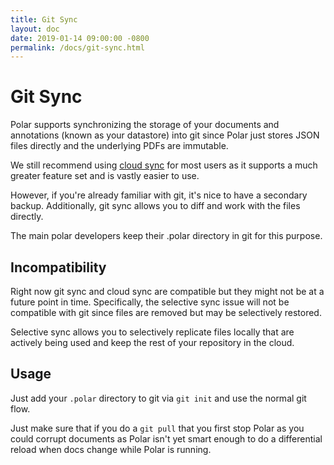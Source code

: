 ```yaml
---
title: Git Sync
layout: doc
date: 2019-01-14 09:00:00 -0800
permalink: /docs/git-sync.html
---
```


# Git Sync

Polar supports synchronizing the storage of your documents and annotations 
(known as your datastore) into git since Polar just stores JSON files directly
and the underlying PDFs are immutable.

We still recommend using <a href="/cloud-sync.html">cloud sync</a> for most 
users as it supports a much greater feature set and is vastly easier to use.

However, if you're already familiar with git, it's nice to have a secondary 
backup.  Additionally, git sync allows you to diff and work with the files 
directly. 

The main polar developers keep their .polar directory in git for this purpose.

## Incompatibility

Right now git sync and cloud sync are compatible but they might not be at a 
future point in time. Specifically, the selective sync issue will not be 
compatible with git since files are removed but may be selectively restored. 

Selective sync allows you to selectively replicate files locally that are 
actively being used and keep the rest of your repository in the cloud.

## Usage

Just add your ```.polar``` directory to git via ```git init``` and use the normal
git flow.  

Just make sure that if you do a ```git pull``` that you first stop Polar as you
could corrupt documents as Polar isn't yet smart enough to do a differential 
reload when docs change while Polar is running.    




 
